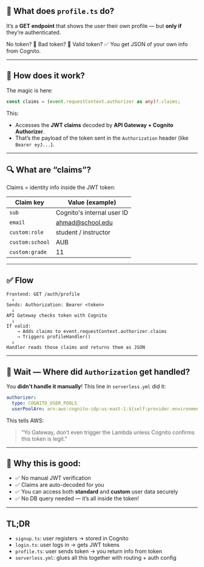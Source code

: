 

## 🧠 What does `profile.ts` do?

It’s a **GET endpoint** that shows the user their own profile — but **only if** they’re authenticated.

No token? 🚫
Bad token? 🚫
Valid token? ✅ You get JSON of your own info from Cognito.

---

## 🔐 How does it work?

The magic is here:

```ts
const claims = (event.requestContext.authorizer as any)?.claims;
```

This:

* Accesses the **JWT claims** decoded by **API Gateway + Cognito Authorizer**.
* That’s the payload of the token sent in the `Authorization` header (like `Bearer eyJ...`).

---

## 🔍 What are “claims”?

Claims = identity info inside the JWT token:

| Claim key       | Value (example)                             |
| --------------- | ------------------------------------------- |
| `sub`           | Cognito's internal user ID                  |
| `email`         | [ahmad@school.edu](mailto:ahmad@school.edu) |
| `custom:role`   | student / instructor                        |
| `custom:school` | AUB                                         |
| `custom:grade`  | 11                                          |

---

## ✅ Flow

```
Frontend: GET /auth/profile
  ↓
Sends: Authorization: Bearer <token>
  ↓
API Gateway checks token with Cognito
  ↓
If valid:
    → Adds claims to event.requestContext.authorizer.claims
    → Triggers profileHandler()
  ↓
Handler reads those claims and returns them as JSON
```

---

## 🤯 Wait — Where did `Authorization` get handled?

You **didn't handle it manually**! This line in `serverless.yml` did it:

```yaml
authorizer:
  type: COGNITO_USER_POOLS
  userPoolArn: arn:aws:cognito-idp:us-east-1:${self:provider.environment.USER_POOL_ID}
```

This tells AWS:

> "Yo Gateway, don’t even trigger the Lambda unless Cognito confirms this token is legit."

---

## 🧠 Why this is good:

* ✅ No manual JWT verification
* ✅ Claims are auto-decoded for you
* ✅ You can access both **standard** and **custom** user data securely
* ✅ No DB query needed — it’s all inside the token!

---

## TL;DR

* `signup.ts`: user registers → stored in Cognito
* `login.ts`: user logs in → gets JWT tokens
* `profile.ts`: user sends token → you return info from token
* `serverless.yml`: glues all this together with routing + auth config

